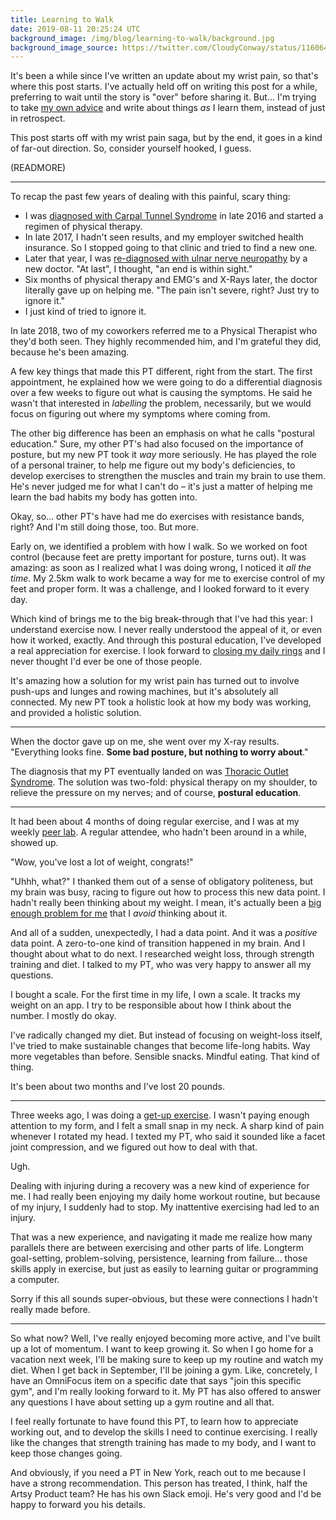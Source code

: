 ```yaml
---
title: Learning to Walk
date: 2019-08-11 20:25:24 UTC
background_image: /img/blog/learning-to-walk/background.jpg
background_image_source: https://twitter.com/CloudyConway/status/1160640972507832320
---
```


It's been a while since I've written an update about my wrist pain, so that's where this post starts. I've actually held off on writing this post for a while, preferring to wait until the story is "over" before sharing it. But... I'm trying to take [my own advice](/blog/contemporaneous-blogging/) and write about things _as_ I learn them, instead of just in retrospect.

This post starts off with my wrist pain saga, but by the end, it goes in a kind of far-out direction. So, consider yourself hooked, I guess.

(READMORE)

---

To recap the past few years of dealing with this painful, scary thing:

- I was [diagnosed with Carpal Tunnel Syndrome](https://twitter.com/ashfurrow/status/778229355956822016) in late 2016 and started a regimen of physical therapy. 
- In late 2017, I hadn't seen results, and my employer switched health insurance. So I stopped going to that clinic and tried to find a new one.
- Later that year, I was [re-diagnosed with ulnar nerve neuropathy](https://ashfurrow.com/blog/it-was-only-a-matter-of-time/) by a new doctor. "At last", I thought, "an end is within sight." 
- Six months of physical therapy and EMG's and X-Rays later, the doctor literally gave up on helping me. "The pain isn't severe, right? Just try to ignore it."
- I just kind of tried to ignore it.

In late 2018, two of my coworkers referred me to a Physical Therapist who they'd both seen. They highly recommended him, and I'm grateful they did, because he's been amazing.

A few key things that made this PT different, right from the start. The first appointment, he explained how we were going to do a differential diagnosis over a few weeks to figure out what is causing the symptoms. He said he wasn't that interested in _labelling_ the problem, necessarily, but we would focus on figuring out where my symptoms where coming from.

The other big difference has been an emphasis on what he calls "postural education." Sure, my other PT's had also focused on the importance of posture, but my new PT took it _way_ more seriously. He has played the role of a personal trainer, to help me figure out my body's deficiencies, to develop exercises to strengthen the muscles and train my brain to use them. He's never judged me for what I can't do – it's just a matter of helping me learn the bad habits my body has gotten into.

Okay, so... other PT's have had me do exercises with resistance bands, right? And I'm still doing those, too. But more. 

Early on, we identified a problem with how I walk. So we worked on foot control (because feet are pretty important for posture, turns out). It was amazing: as soon as I realized what I was doing wrong, I noticed it _all the time_. My 2.5km walk to work became a way for me to exercise control of my feet and proper form. It was a challenge, and I looked forward to it every day.

Which kind of brings me to the big break-through that I've had this year: I understand exercise now. I never really understood the appeal of it, or even how it worked, exactly. And through this postural education, I've developed a real appreciation for exercise. I look forward to [closing my daily rings](https://twitter.com/ashfurrow/status/1142787040628621312) and I never thought I'd ever be one of those people.

It's amazing how a solution for my wrist pain has turned out to involve push-ups and lunges and rowing machines, but it's absolutely all connected. My new PT took a holistic look at how my body was working, and provided a holistic solution.

---

When the doctor gave up on me, she went over my X-ray results. "Everything looks fine. **Some bad posture, but nothing to worry about**."

The diagnosis that my PT eventually landed on was [Thoracic Outlet Syndrome](https://en.wikipedia.org/wiki/Thoracic_outlet_syndrome). The solution was two-fold: physical therapy on my shoulder, to relieve the pressure on my nerves; and of course, **postural education**.

---

It had been about 4 months of doing regular exercise, and I was at my weekly [peer lab](https://peerlab.community). A regular attendee, who hadn't been around in a while, showed up.

"Wow, you've lost a lot of weight, congrats!"

"Uhhh, what?" I thanked them out of a sense of obligatory politeness, but my brain was busy, racing to figure out how to process this new data point. I hadn't really been thinking about my weight. I mean, it's actually been a [big enough problem for me](https://twitter.com/ashfurrow/status/520522083861024769) that I _avoid_ thinking about it.

And all of a sudden, unexpectedly, I had a data point. And it was a _positive_ data point. A zero-to-one kind of transition happened in my brain. And I thought about what to do next. I researched weight loss, through strength training and diet. I talked to my PT, who was very happy to answer all my questions.

I bought a scale. For the first time in my life, I own a scale. It tracks my weight on an app. I try to be responsible about how I think about the number. I mostly do okay.

I've radically changed my diet. But instead of focusing on weight-loss itself, I've tried to make sustainable changes that become life-long habits. Way more vegetables than before. Sensible snacks. Mindful eating. That kind of thing.

It's been about two months and I've lost 20 pounds.

---

Three weeks ago, I was doing a [get-up exercise](https://www.self.com/story/how-to-do-a-turkish-get-up). I wasn't paying enough attention to my form, and I felt a small snap in my neck. A sharp kind of pain whenever I rotated my head. I texted my PT, who said it sounded like a facet joint compression, and we figured out how to deal with that.

Ugh.

Dealing with injuring during a recovery was a new kind of experience for me. I had really been enjoying my daily home workout routine, but because of my injury, I suddenly had to stop. My inattentive exercising had led to an injury.

That was a new experience, and navigating it made me realize how many parallels there are between exercising and other parts of life. Longterm goal-setting, problem-solving, persistence, learning from failure... those skills apply in exercise, but just as easily to learning guitar or programming a computer.

Sorry if this all sounds super-obvious, but these were connections I hadn't really made before.

---

So what now? Well, I've really enjoyed becoming more active, and I've built up a lot of momentum. I want to keep growing it. So when I go home for a vacation next week, I'll be making sure to keep up my routine and watch my diet. When I get back in September, I'll be joining a gym. Like, concretely, I have an OmniFocus item on a specific date that says "join this specific gym", and I'm really looking forward to it. My PT has also offered to answer any questions I have about setting up a gym routine and all that.

I feel really fortunate to have found this PT, to learn how to appreciate working out, and to develop the skills I need to continue exercising. I really like the changes that strength training has made to my body, and I want to keep those changes going.

And obviously, if you need a PT in New York, reach out to me because I have a strong recommendation. This person has treated, I think, half the Artsy Product team? He has his own Slack emoji. He's very good and I'd be happy to forward you his details.
